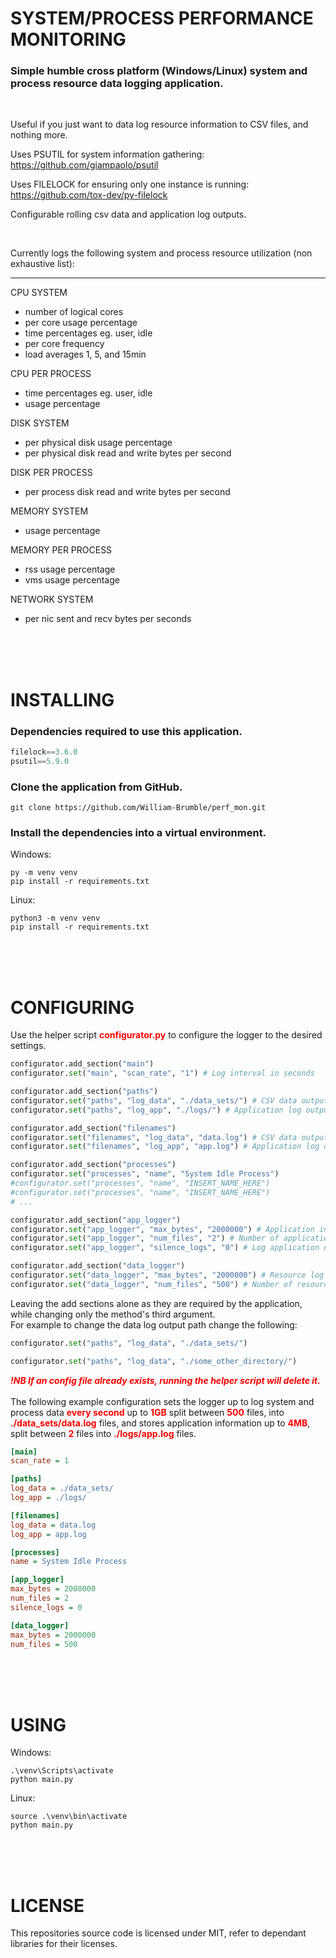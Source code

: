 # SYSTEM/PROCESS PERFORMANCE MONITORING
### Simple humble cross platform (Windows/Linux) system and process resource data logging application.

<br>

Useful if you just want to data log resource information to CSV files, and nothing more.

Uses PSUTIL for system information gathering: https://github.com/giampaolo/psutil

Uses FILELOCK for ensuring only one instance is running: https://github.com/tox-dev/py-filelock

Configurable rolling csv data and application log outputs.

<br>

Currently logs the following system and process resource utilization (non exhaustive list):
___

CPU SYSTEM
 - number of logical cores
 - per core usage percentage
 - time percentages eg. user, idle
 - per core frequency
 - load averages 1, 5, and 15min

CPU PER PROCESS
 - time percentages eg. user, idle
 - usage percentage

DISK SYSTEM
 - per physical disk usage percentage
 - per physical disk read and write bytes per second

DISK PER PROCESS
 - per process disk read and write bytes per second

MEMORY SYSTEM
 - usage percentage

MEMORY PER PROCESS
 - rss usage percentage
 - vms usage percentage

NETWORK SYSTEM
- per nic sent and recv bytes per seconds

<br>
<br>
<br>

# INSTALLING
### Dependencies required to use this application.
```python
filelock==3.6.0
psutil==5.9.0
```

### Clone the application from GitHub.
```
git clone https://github.com/William-Brumble/perf_mon.git
```

### Install the dependencies into a virtual environment.
Windows:
```
py -m venv venv
pip install -r requirements.txt
```

Linux:
```
python3 -m venv venv
pip install -r requirements.txt
```
<br>
<br>
<br>

# CONFIGURING
Use the helper script <span style="color:red">**configurator.py**</span> to configure the logger to the desired settings.

```python
configurator.add_section("main")
configurator.set("main", "scan_rate", "1") # Log interval in seconds

configurator.add_section("paths")
configurator.set("paths", "log_data", "./data_sets/") # CSV data output directory
configurator.set("paths", "log_app", "./logs/") # Application log output directory

configurator.add_section("filenames")
configurator.set("filenames", "log_data", "data.log") # CSV data output file names
configurator.set("filenames", "log_app", "app.log") # Application log output file name

configurator.add_section("processes")
configurator.set("processes", "name", "System Idle Process")
#configurator.set("processes", "name", "INSERT_NAME_HERE")
#configurator.set("processes", "name", "INSERT_NAME_HERE")
# ...

configurator.add_section("app_logger")
configurator.set("app_logger", "max_bytes", "2000000") # Application information log file sizes
configurator.set("app_logger", "num_files", "2") # Number of application information log files
configurator.set("app_logger", "silence_logs", "0") # Log application data? 0 for no, 1 for yes

configurator.add_section("data_logger")
configurator.set("data_logger", "max_bytes", "2000000") # Resource log file sizes
configurator.set("data_logger", "num_files", "500") # Number of resource log files
```
Leaving the add sections alone as they are required by the application, while changing only the method's third argument.\
For example to change the data log output path change the following:

```python
configurator.set("paths", "log_data", "./data_sets/")
```

```python
configurator.set("paths", "log_data", "./some_other_directory/")
```
<span style="color:red">***!NB If an config file already exists, running the helper script will delete it.***</span>\
<br>
The following example configuration sets the logger up to log system and process data <span style="color:red">**every second**</span> up to <span style="color:red">**1GB**</span> split between <span style="color:red">**500**</span> files, into <span style="color:red">**./data_sets/data.log**</span> files, and stores application information up to <span style="color:red">**4MB**</span>, split between <span style="color:red">**2**</span> files into <span style="color:red">**./logs/app.log**</span> files.

```ini
[main]
scan_rate = 1

[paths]
log_data = ./data_sets/
log_app = ./logs/

[filenames]
log_data = data.log
log_app = app.log

[processes]
name = System Idle Process

[app_logger]
max_bytes = 2000000
num_files = 2
silence_logs = 0

[data_logger]
max_bytes = 2000000
num_files = 500
```
<br>
<br>
<br>

# USING
Windows:
```
.\venv\Scripts\activate
python main.py
```
Linux:
```
source .\venv\bin\activate
python main.py
```

<br>
<br>
<br>

# LICENSE
This repositories source code is licensed under MIT, refer to dependant libraries for their licenses.